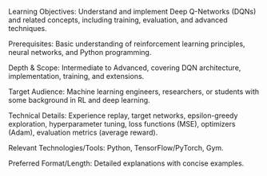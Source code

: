 Learning Objectives: Understand and implement Deep Q-Networks (DQNs) and related concepts, including training, evaluation, and advanced techniques.

Prerequisites: Basic understanding of reinforcement learning principles, neural networks, and Python programming.

Depth & Scope: Intermediate to Advanced, covering DQN architecture, implementation, training, and extensions.

Target Audience: Machine learning engineers, researchers, or students with some background in RL and deep learning.

Technical Details: Experience replay, target networks, epsilon-greedy exploration, hyperparameter tuning, loss functions (MSE), optimizers (Adam), evaluation metrics (average reward).

Relevant Technologies/Tools: Python, TensorFlow/PyTorch, Gym.

Preferred Format/Length: Detailed explanations with concise examples.
